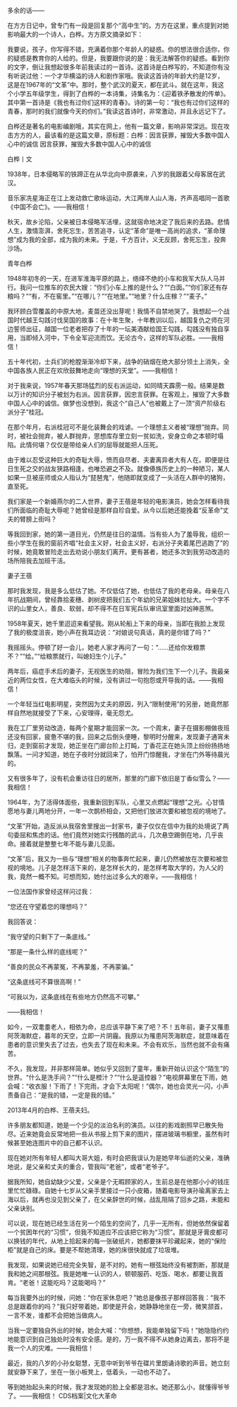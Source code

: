 多余的话——

在方方日记中，曾专门有一段是回复那个“高中生”的。方方在这里，重点提到对她影响最大的一个诗人，白桦。方方原文摘录如下：

我要说，孩子，你写得不错，充满着你那个年龄人的疑惑。你的想法很合适你，你的疑惑是教育你的人给的。但是，我要跟你说的是：我无法解答你的疑惑。看到你的文字，倒让我想起很多年前我读过的一首诗。这首诗是白桦写的，不知道你有没有听说过他：一个才华横溢的诗人和剧作家哦。我读这首诗的年龄大约是12岁，这是在1967年的“文革”中。那时，整个武汉的夏天，都在武斗。就在这年，我这个小学五年级学生，得到了白桦的一本诗集，诗集名为：《迎着铁矛散发的传单》。其中第一首诗是《我也有过你们这样的青春》。诗的第一句：“我也有过你们这样的青春，那时的我们就像今天的你们。”我读这首诗时，非常激动，并且永远记下了。

白桦还是著名的电影编剧哦，其实在网上，他有一篇文章，影响非常深远。现在攻击方方的人，最该看的是这篇文章，原标题：白桦：因言获罪，摧毁大多数中国人心中的诚信 因言获罪，摧毁大多数中国人心中的诚信

白桦丨文

1938年，日本侵略军的铁蹄正在从华北向中原袭来，八岁的我跟着父母客居在武汉。

音乐家冼星海正在江上发动救亡歌咏运动，大江两岸人山人海，齐声高唱同一首歌《中国不会亡》。——我相信！

秋天，故乡沦陷，父亲被日本侵略军活埋，这就宿命地决定了我后来的去路。悲情人生，激情澎湃，舍死忘生，苦苦追寻，认定“革命”是唯一高尚的追求，“革命理想”成为我的全部，成为我的未来。于是，千方百计，义无反顾，舍死忘生，投奔沙场。

青年白桦

1948年初冬的一天，在进军淮海平原的路上，络绎不绝的小车和我军大队人马并行。我问一位推车的农民大嫂：“你们小车上推的是什么？”“白面。”“你们家还有存粮吗？”“有，不在窖里。”“在哪儿？”“在地里。”“地里？什么庄稼？”“麦子。”

我环顾白雪覆盖的中原大地，麦苗还没出芽呢！我情不自禁地哭了。我想起一个战国时代越王勾践讨伐吴国的故事：在十年生聚，十年教训以后，越国复仇之师在河边誓师出征，越国一位老者把存了十年的一坛美酒献给国王勾践，勾践没有独自享用，当即倾入河中，下令全军迎流而饮。无论古今，这样的军队必胜。——我相信！

五十年代初，士兵们的枪膛渐渐冷却下来，战争的硝烟在绝大部分领土上消失，全中国各族人民正在欢欣鼓舞地走向“理想的天堂”。——我相信！

对于我来说，1957年春天那场猛烈的反右派运动，如同晴天霹雳一般。结果是数以万计的知识分子被划为右派。因言获罪，因忠言获罪。在客观上，摧毁了大多数中国人心中的诚信。做梦也没想到，我这个“自己人”也被戴上了一顶“资产阶级右派分子”桂冠。

在那个年月，右派桂冠可不是化装舞会的戏谑。一个理想主义者被“理想”抛弃。同时，被社会抛弃，被人群抛弃，思想库存里立刻一贫如洗，安身立命之本顿时塌陷。此情何堪？仅仅是带给亲人们的屈辱就能把人压死。

由于难以忍受这种巨大的奇耻大辱，愤而自尽者、夫妻离异者大有人在。即便是往日生死之交的战友狭路相逢，也唯恐避之不及。就像傣族历史上的一种陋习，某人如果一旦被巫师或众人指认为“琵琶鬼”，他随即就变成了一头活在人群中的猪狗，直至死。

我们家是一个新婚燕尔的二人世界，妻子王蓓是年轻的电影演员，她会怎样看待我们所面临的奇耻大辱呢？她曾经是那样自珍自爱。从今以后她还能挽着“反革命”丈夫的臂膀上街吗？

等我回到家，她的第一道目光，仍然是往日的温情。当有些人为了羞辱我，组织一些小学生在我的窗前齐唱“社会主义好，社会主义好，右派分子夹着尾巴逃跑了”的时候，她竟敢冒险走出去劝说小朋友们离开。更有甚者，她还多次到我劳动改造的场所陪我去加班干活。

妻子王蓓

那时我发现，我是多么低估了她。不仅低估了她，也低估了我的老母亲。母亲在八年抗战期间，曾经靠拾麦穗、剥树皮把我们五个年幼的兄弟姐妹拉扯大。一个字不识的山里女人，善良、软弱，却不得不在日军宪兵队审讯室里面对凶神恶煞。

1958年夏天，她千里迢迢来看望我。刚从轮船上下来的母亲，当即在我脸上发现了我的极度沮丧，她小声在我耳边说：“对娘说句真话，真的是你错了吗？”

我摇摇头。停顿了好一会儿，她老人家才再问了一句：“……还给你发粮票不？”“给。”“给粮票就行，叫媳妇生个儿子。”

两年后，癌症手术后的妻子，无视医生的劝阻，冒险为我们生下一个儿子。我最亲近的两位女性，在大难临头的时候，没有讲过一句抱怨或开导我的话。——我相信！

一个年轻当红电影明星，突然因为丈夫的原因，列入“限制使用”的另册，她竟然那样自然地就接受了下来，心安理得，毫无怨尤。

我在工厂里劳动改造，每两个星期才能回家一次。一个周末，妻子在摄影棚做夜班还没有回家，疲惫不堪的我，回来之后倒头便睡，黎明时分醒来，发现妻子通宵未归，走到窗前才发现，她正坐在门廊台阶上打盹，丁香花正在她头顶上纷纷扬扬地飘落。一问才知道，她在子夜时分就回来了，怕开门惊醒我，才坐在门外等待晨光的。

又有很多年了，没有机会重访往日的居所，那里的门廊下依旧是丁香似雪么？——我相信！

1964年，为了活得体面些，我重新回到军队，心里又点燃起“理想”之光。心甘情愿地与妻儿两地分开，一年一次鹊桥相会，又把他们放进次要和被忽视的境地了。

“文革”开始，造反派从我宿舍里搜出一封家书，妻子仅仅在信中为我的处境说了两句委屈和焦虑的话。他们竟然对她实行残酷的武斗，几次悬空踢倒在地，几乎丧命。接着就是整整七年不能与妻儿见面。

“文革”后，我又为一些与“理想”相关的物事奔忙起来，妻儿仍然被放在次要和被忽视的境地。儿子是怎样活下来的，是怎样长大的，是怎样考取大学的，为人父的我，竟然一概不知。可想而知，她付出过多么大的艰辛。——我相信！

一位法国作家曾经这样问过我：

“您还在守望着您的理想吗？”

我回答说：

“我守望的只剩下了一条底线。”

“那是一条什么样的底线呢？”

“善良的民众不再蒙冤，不再蒙羞，不再蒙骗。”

“这条底线可不算很高啊！”

“可我以为，这条底线在有些地方仍然高不可攀。”

——我相信！

如今，一双耄耋老人，相依为命，总应该平静下来了吧？不！五年前，妻子又罹患阿茨海默症，暮年的天空，立即一片阴霾。我原以为罹患阿茨海默症，就意味着在患者的意识里失去了过去，也失去了现在和未来。不会有欢乐，当然也就不会有痛苦。

不久，我发现，并非那样简单。她似乎又回到了童年，重新开始认识这个“陌生”的世界。“什么是洗手间？”“什么是橙汁？”“什么是遥控器？”电视屏幕里在下雨，她会喊：“收衣服！下雨了！下完雨，才会下太阳呢！”偶尔，她也会灵光一闪，小声责备自己：“是我的错，一定是我的错。”

2013年4月的白桦、王蓓夫妇。

许多朋友都知道，她是一个少见的淡泊名利的演员。以往的影戏剧照早已散失殆尽。近来她竟会反常地把一些从书报上剪下来的图片，摆进玻璃书橱里，虽然有时候甚至她连图片中的自己都不认识。

现在她对所有年轻人都叫大哥大姐，有时会把我误认为是她早年仙逝的父亲，准确地说，是父亲和丈夫的重合，管我叫“老爸”，或者“老爷子”。

据我所知，她自幼缺少父爱，父亲是个无暇顾家的人，生前总是在他那小小的钱庄里忙忙碌碌。自她十七岁从父亲手里接过一只小皮箱，随着电影导演孙瑜离家去上海以后，就再也没见到父亲了，在父亲辞世的时候，战乱阻隔了回乡之路，未能和父亲诀别。

可以说，现在她已经生活在另一个陌生的空间了，几乎一无所有，但她依然保留着一个贫困年代的“习惯”，但我不知道应不应该把它称为“习惯”。那就是牙膏皮都可以换钱的年代，从地上拾起来的每一张破纸片，她都要抹平珍藏起来，她的“保险柜”就是自己的床。要是不帮她清理，她的床很快就成了垃圾堆。

我发现，如果说她已经完全失智，是不对的。她有一根弦始终没有被割断，那就是我和她之间那根弦。我是她唯一认识的人，顿顿服药、吃饭、喝水，都要让我首肯。“老爸！这能吃吗？这能喝吗？”

每当我要外出的时候，问她：“你在家休息吧？”她总是像孩子那样回答我：“我不总是跟着你的吗？”我只好带着她，即使是开会，她静静地坐在一旁，微笑颔首，一言不发，谁都不会把她当做病人。

当我一定要独自外出的时候，她会大喊：“你想想，我能单独留下吗！”她隐隐约约地能意识到自己独处时没有安全感。是的，万一我不得不从她身边离去，那将不是我一个人的灾难。——我相信！

最近，我的八岁的小孙女聪慧，无意中听到爷爷在碟片里朗诵诗歌的声音。她立刻就安静下来了，坐在一张小板凳上，低着头，一动也不动了。

等到她抬起头来的时候，我才发现她的脸上全都是泪水。她还那么小，就懂得爷爷了。——我相信！ CDS档案|文化大革命


